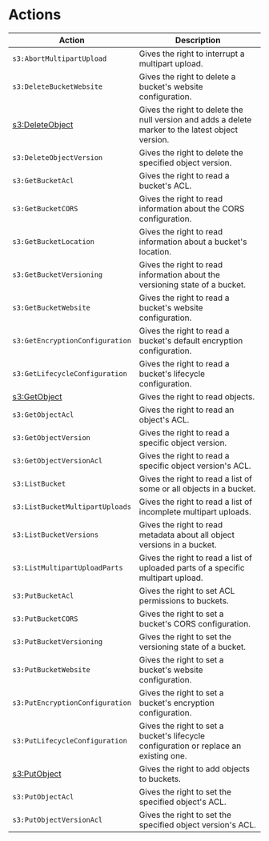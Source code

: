 # Actions

Action | Description
--- | ---
`s3:AbortMultipartUpload` | Gives the right to interrupt a multipart upload.
`s3:DeleteBucketWebsite` | Gives the right to delete a bucket's website configuration.
[s3:DeleteObject](../object/delete.md) | Gives the right to delete the null version and adds a delete marker to the latest object version.
`s3:DeleteObjectVersion` | Gives the right to delete the specified object version.
`s3:GetBucketAcl` | Gives the right to read a bucket's ACL.
`s3:GetBucketCORS` | Gives the right to read information about the CORS configuration.
`s3:GetBucketLocation` | Gives the right to read information about a bucket's location.
`s3:GetBucketVersioning` | Gives the right to read information about the versioning state of a bucket.
`s3:GetBucketWebsite` | Gives the right to read a bucket's website configuration.
`s3:GetEncryptionConfiguration` | Gives the right to read a bucket's default encryption configuration.
`s3:GetLifecycleConfiguration` | Gives the right to read a bucket's lifecycle configuration.
[s3:GetObject](../object/get.md) | Gives the right to read objects.
`s3:GetObjectAcl` | Gives the right to read an object's ACL.
`s3:GetObjectVersion` | Gives the right to read a specific object version.
`s3:GetObjectVersionAcl` | Gives the right to read a specific object version's ACL.
`s3:ListBucket` | Gives the right to read a list of some or all objects in a bucket.
`s3:ListBucketMultipartUploads` | Gives the right to read a list of incomplete multipart uploads.
`s3:ListBucketVersions` | Gives the right to read metadata about all object versions in a bucket.
`s3:ListMultipartUploadParts` | Gives the right to read a list of uploaded parts of a specific multipart upload.
`s3:PutBucketAcl` | Gives the right to set ACL permissions to buckets.
`s3:PutBucketCORS` | Gives the right to set a bucket's CORS configuration.
`s3:PutBucketVersioning` | Gives the right to set the versioning state of a bucket.
`s3:PutBucketWebsite` | Gives the right to set a bucket's website configuration.
`s3:PutEncryptionConfiguration` | Gives the right to set a bucket's encryption configuration.
`s3:PutLifecycleConfiguration` | Gives the right to set a bucket's lifecycle configuration or replace an existing one.
[s3:PutObject](../object/upload.md) | Gives the right to add objects to buckets.
`s3:PutObjectAcl` | Gives the right to set the specified object's ACL.
`s3:PutObjectVersionAcl` | Gives the right to set the specified object version's ACL.